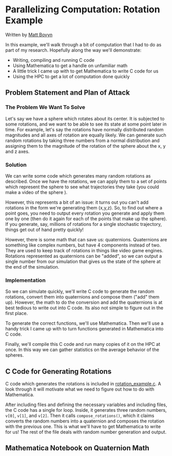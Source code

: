 # Parallelizing Computation: Rotation Example
Written by [Matt Bovyn](https://github.com/mbovyn)

In this example, we'll walk through a bit of computation that I had to do as part of my research. Hopefully along the way we'll demonstrate:
* Writing, compiling and running C code
* Using Mathematica to get a handle on unfamiliar math
* A little trick I came up with to get Mathematica to write C code for us
* Using the HPC to get a lot of computation done quickly

<a name="intro"></a>
## Problem Statement and Plan of Attack

### The Problem We Want To Solve

Let's say we have a sphere which rotates about its center. It is subjected to some rotations, and we want to be able to see its state at some point later in time. For example, let's say the rotations have normally distributed random magnitudes and all axes of rotation are equally likely. We can generate such random rotations by taking three numbers from a normal distribution and assigning them to the magnitude of the rotation of the sphere about the x, y and z axes.

### Solution

We can write some code which generates many random rotations as described. Once we have the rotations, we can apply them to a set of points which represent the sphere to see what trajectories they take (you could make a video of the sphere ).

However, this represents a bit of an issue: it turns out you can't add rotations in the form we're generating them (x,y,z). So, to find out where a point goes, you need to output every rotation you generate and apply them one by one (then do it again for each of the points that make up the sphere). If you generate, say, millions of rotations for a single stochastic trajectory, things get out of hand pretty quickly!

However, there is some math that can save us: quaternions. Quaternions are something like complex numbers, but have 4 components instead of two. They are used to keep track of rotations in things like video game engines. Rotations represented as quaternions can be "added", so we can output a single number from our simulation that gives us the state of the sphere at the end of the simulation.

### Implementation

So we can simulate quickly, we'll write C code to generate the random rotations, convert them into quaternions and compose them ("add" them up). However, the math to do the conversion and add the quaternions is at best tedious to write out into C code. Its also not simple to figure out in the first place.

To generate the correct functions, we'll use Mathematica. Then we'll use a handy trick I came up with to turn functions generated in Mathematica into C code.

Finally, we'll compile this C code and run many copies of it on the HPC at once. In this way we can gather statistics on the average behavior of the spheres.

<a name="C"></a>
## C Code for Generating Rotations

C code which generates the rotations is included in [rotation_example.c](rotation_example.c). A look through it will motivate what we need to figure out how to do with Mathematica.

After including files and defining the necessary variables and including files, the C code has a single for loop. Inside, it generates three random numbers, `v[0]`, `v[1]`, and `v[2]`. Then it calls `compose_rotations()`, which it claims converts the random numbers into a quaternion and composes the rotation with the previous one. This is what we'll have to get Mathematica to write for us! The rest of the file deals with random number generation and output.

<a name="Mathematica"></a>
## Mathematica Notebook on Quaternion Math
